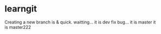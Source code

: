 # learngit
Creating a new branch is & quick.
waitting...
it is dev
fix bug...
it is master
it is master222